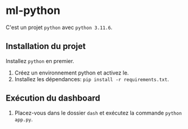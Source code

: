 # ml-python

C'est un projet `python` avec `python 3.11.6`.

## Installation du projet

Installez `python` en premier.

1. Créez un environnement python et activez le.
2. Installez les dépendances: `pip install -r requirements.txt`.

## Exécution du dashboard
1. Placez-vous dans le dossier `dash` et exécutez la commande `python app.py`.